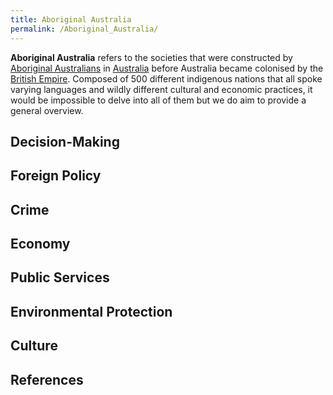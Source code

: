 ```yaml
---
title: Aboriginal Australia
permalink: /Aboriginal_Australia/
---
```


**Aboriginal Australia** refers to the societies that were constructed
by [Aboriginal Australians](Aboriginal_Australians "wikilink") in
[Australia](Australia "wikilink") before Australia became colonised by
the [British Empire](British_Empire "wikilink"). Composed of 500
different indigenous nations that all spoke varying languages and wildly
different cultural and economic practices, it would be impossible to
delve into all of them but we do aim to provide a general overview.

## Decision-Making

## Foreign Policy

## Crime

## Economy

## Public Services

## Environmental Protection

## Culture

## References

<references />